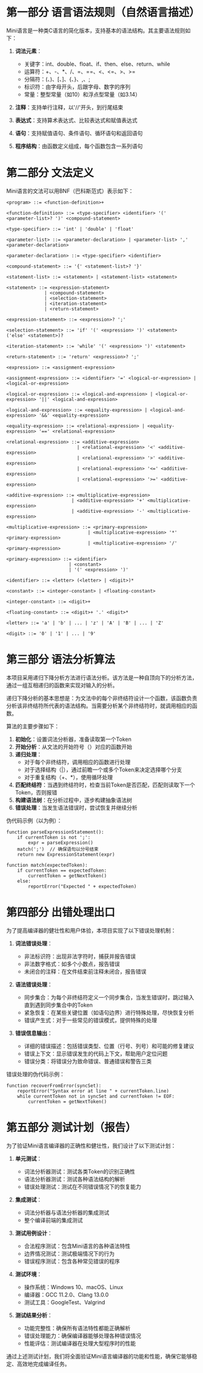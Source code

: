# 第一部分 语言语法规则（自然语言描述）

Mini语言是一种类C语言的简化版本，支持基本的语法结构。其主要语法规则如下：

1. **词法元素**：
   - 关键字：int、double、float、if、then、else、return、while
   - 运算符：+、-、*、/、=、==、<、<=、>、>=
   - 分隔符：(、)、[、]、{、}、,、;
   - 标识符：由字母开头，后跟字母、数字的序列
   - 常量：整型常量（如10）和浮点型常量（如3.14）

2. **注释**：支持单行注释，以'//'开头，到行尾结束

3. **表达式**：支持算术表达式、比较表达式和赋值表达式

4. **语句**：支持赋值语句、条件语句、循环语句和返回语句

5. **程序结构**：由函数定义组成，每个函数包含一系列语句

# 第二部分 文法定义

Mini语言的文法可以用BNF（巴科斯范式）表示如下：

```
<program> ::= <function-definition>+

<function-definition> ::= <type-specifier> <identifier> '(' <parameter-list>? ')' <compound-statement>

<type-specifier> ::= 'int' | 'double' | 'float'

<parameter-list> ::= <parameter-declaration> | <parameter-list> ',' <parameter-declaration>

<parameter-declaration> ::= <type-specifier> <identifier>

<compound-statement> ::= '{' <statement-list>? '}'

<statement-list> ::= <statement> | <statement-list> <statement>

<statement> ::= <expression-statement>
              | <compound-statement>
              | <selection-statement>
              | <iteration-statement>
              | <return-statement>

<expression-statement> ::= <expression>? ';'

<selection-statement> ::= 'if' '(' <expression> ')' <statement> ('else' <statement>)?

<iteration-statement> ::= 'while' '(' <expression> ')' <statement>

<return-statement> ::= 'return' <expression>? ';'

<expression> ::= <assignment-expression>

<assignment-expression> ::= <identifier> '=' <logical-or-expression> | <logical-or-expression>

<logical-or-expression> ::= <logical-and-expression> | <logical-or-expression> '||' <logical-and-expression>

<logical-and-expression> ::= <equality-expression> | <logical-and-expression> '&&' <equality-expression>

<equality-expression> ::= <relational-expression> | <equality-expression> '==' <relational-expression>

<relational-expression> ::= <additive-expression>
                          | <relational-expression> '<' <additive-expression>
                          | <relational-expression> '>' <additive-expression>
                          | <relational-expression> '<=' <additive-expression>
                          | <relational-expression> '>=' <additive-expression>

<additive-expression> ::= <multiplicative-expression>
                        | <additive-expression> '+' <multiplicative-expression>
                        | <additive-expression> '-' <multiplicative-expression>

<multiplicative-expression> ::= <primary-expression>
                              | <multiplicative-expression> '*' <primary-expression>
                              | <multiplicative-expression> '/' <primary-expression>

<primary-expression> ::= <identifier>
                       | <constant>
                       | '(' <expression> ')'

<identifier> ::= <letter> (<letter> | <digit>)*

<constant> ::= <integer-constant> | <floating-constant>

<integer-constant> ::= <digit>+

<floating-constant> ::= <digit>+ '.' <digit>*

<letter> ::= 'a' | 'b' | ... | 'z' | 'A' | 'B' | ... | 'Z'

<digit> ::= '0' | '1' | ... | '9'
```

# 第三部分 语法分析算法

本项目采用递归下降分析方法进行语法分析。该方法是一种自顶向下的分析方法，通过一组互相递归的函数来实现对输入的分析。

递归下降分析的基本思想是：为文法中的每个非终结符设计一个函数，该函数负责分析该非终结符所代表的语法结构。当需要分析某个非终结符时，就调用相应的函数。

算法的主要步骤如下：

1. **初始化**：设置词法分析器，准备读取第一个Token
2. **开始分析**：从文法的开始符号（<program>）对应的函数开始
3. **递归处理**：
   - 对于每个非终结符，调用相应的函数进行处理
   - 对于选择结构（|），通过前瞻一个或多个Token来决定选择哪个分支
   - 对于重复结构（+、*），使用循环处理
4. **匹配终结符**：当遇到终结符时，检查当前Token是否匹配，匹配则读取下一个Token，否则报错
5. **构建语法树**：在分析过程中，逐步构建抽象语法树
6. **错误处理**：当发生语法错误时，尝试恢复并继续分析

伪代码示例（以<expression-statement>为例）：

```
function parseExpressionStatement():
    if currentToken is not ';':
        expr = parseExpression()
    match(';')  // 确保语句以分号结束
    return new ExpressionStatement(expr)

function match(expectedToken):
    if currentToken == expectedToken:
        currentToken = getNextToken()
    else:
        reportError("Expected " + expectedToken)
```

# 第四部分 出错处理出口

为了提高编译器的健壮性和用户体验，本项目实现了以下错误处理机制：

1. **词法错误处理**：
   - 非法标识符：出现非法字符时，捕获并报告错误
   - 非法数字格式：如多个小数点，报告错误
   - 未闭合的注释：在文件结束前注释未闭合，报告错误

2. **语法错误处理**：
   - 同步集合：为每个非终结符定义一个同步集合，当发生错误时，跳过输入直到遇到同步集合中的Token
   - 紧急恢复：在某些关键位置（如语句边界）进行特殊处理，尽快恢复分析
   - 错误产生式：对于一些常见的错误模式，提供特殊的处理

3. **错误信息输出**：
   - 详细的错误描述：包括错误类型、位置（行号、列号）和可能的修复建议
   - 错误上下文：显示错误发生的代码上下文，帮助用户定位问题
   - 错误分类：将错误分为致命错误、普通错误和警告三类

错误处理的伪代码示例：

```
function recoverFromError(syncSet):
    reportError("Syntax error at line " + currentToken.line)
    while currentToken not in syncSet and currentToken != EOF:
        currentToken = getNextToken()
```

# 第五部分 测试计划（报告）

为了验证Mini语言编译器的正确性和健壮性，我们设计了以下测试计划：

1. **单元测试**：
   - 词法分析器测试：测试各类Token的识别正确性
   - 语法分析器测试：测试各种语法结构的解析
   - 错误处理测试：测试在不同错误情况下的恢复能力

2. **集成测试**：
   - 词法分析器与语法分析器的集成测试
   - 整个编译前端的集成测试

3. **测试用例设计**：
   - 合法程序测试：包含Mini语言的各种语法特性
   - 边界情况测试：测试极端情况下的行为
   - 错误程序测试：包含各种常见错误的程序

4. **测试环境**：
   - 操作系统：Windows 10、macOS、Linux
   - 编译器：GCC 11.2.0、Clang 13.0.0
   - 测试工具：GoogleTest、Valgrind

5. **测试结果分析**：
   - 功能完整性：确保所有语法特性都能正确解析
   - 错误处理能力：确保编译器能够处理各种错误情况
   - 性能评估：测试编译器在处理大型程序时的性能

通过上述测试计划，我们将全面验证Mini语言编译器的功能和性能，确保它能够稳定、高效地完成编译任务。

